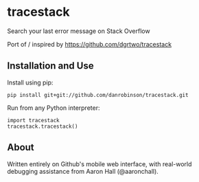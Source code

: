 # tracestack
Search your last error message on Stack Overflow

Port of / inspired by https://github.com/dgrtwo/tracestack

## Installation and Use

Install using pip:

    pip install git+git://github.com/danrobinson/tracestack.git

Run from any Python interpreter:
    
    import tracestack
    tracestack.tracestack()

## About

Written entirely on Github's mobile web interface, with real-world 
debugging assistance from Aaron Hall (@aaronchall).

